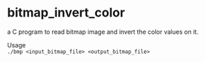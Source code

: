 bitmap_invert_color
===================

a C program to read bitmap image and invert the color values on it. 

Usage <br/>
`./bmp <input_bitmap_file> <output_bitmap_file>`
